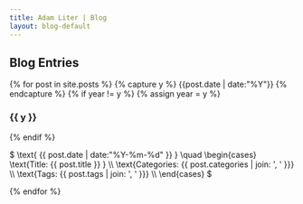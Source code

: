 ```yaml
---
title: Adam Liter | Blog
layout: blog-default
---
```

## Blog Entries
{% for post in site.posts %} {% capture y %} {{post.date | date:"%Y"}} {% endcapture %} {% if year != y %} {% assign year = y %}
### {{ y }}
{% endif %}
<!--
<div id="blog-post-date">
<span style="font-weight:900"> {{ post.date | date:"%Y-%m-%d" }} </span>
</div>
<div id="blog-post-brace">
<span style="font-size:700%">{</span>
</div>
<div id="blog-post-content">
<div id="blog-floater"></div>
<div id="blog-post-content-child">
<p><span style="font-size:small">Title: <a href="{{ post.url }}"> {{ post.title }} </a></span></p>
<p><span style="font-size:small">Categories: {{ post.categories | join: ', ' }} </span></p>
<p><span style="font-size:small">Tags: {{ post.tags | join: ', ' }} </span></p>
</div>
</div>
-->
<!--
<math>
	<mtext> {{ post.date | date:"%Y-%m-%d" }} </mtext>
	<mspace width="1em" />
	<mfenced open="{" close="">
	<mtable columnalign="left">
		<mrow><mtext>Title:&nbsp;</mtext><mtext href="{{ post.url }}">{{ post.title }}</mtext></mrow>
		<mrow><mtext>Categories: {{ post.categories | join: ', ' }} </mtext></mrow>
		<mrow><mtext>Tags: {{ post.tags | join: ', ' }} </mtext></mrow>
	</mtable>
	</mfenced>
</math>
-->
<div id="blog-post-content">

$
\text{ {{ post.date | date:"%Y-%m-%d" }} }
\quad
\begin{cases}
\text{Title: {{ post.title }} } \\\\
\text{Categories: {{ post.categories | join: ', ' }}} \\\\
\text{Tags: {{ post.tags | join: ', ' }}} \\\\
\end{cases}
$

</div>
{% endfor %} 